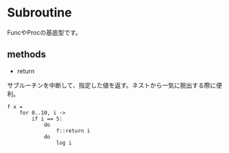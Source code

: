 # Subroutine

FuncやProcの基底型です。

## methods

* return

サブルーチンを中断して、指定した値を返す。ネストから一気に脱出する際に便利。

```erg
f x =
    for 0..10, i ->
        if i == 5:
            do
                f::return i
            do
                log i
```
